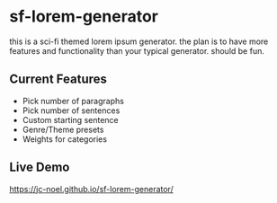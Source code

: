 # sf-lorem-generator

this is a sci-fi themed lorem ipsum generator.
the plan is to have more features and functionality than your typical generator.
should be fun.

## Current Features

* Pick number of paragraphs
* Pick number of sentences
* Custom starting sentence
* Genre/Theme presets
* Weights for categories

## Live Demo
https://jc-noel.github.io/sf-lorem-generator/